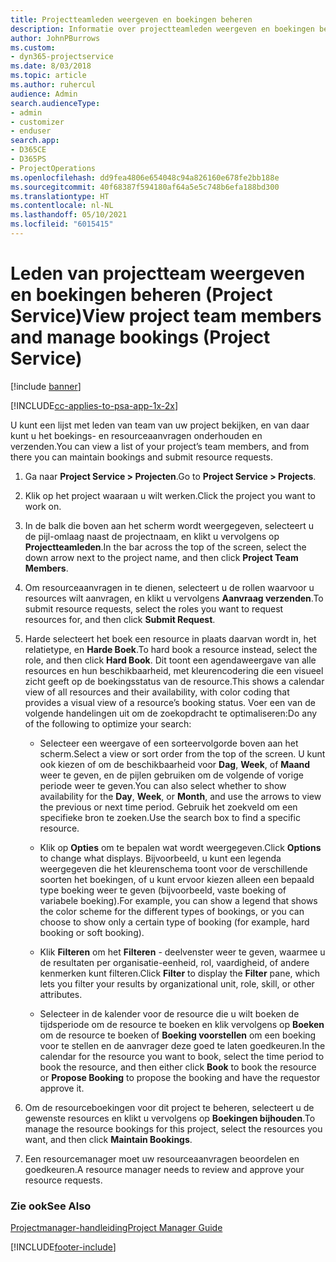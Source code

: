 ```yaml
---
title: Projectteamleden weergeven en boekingen beheren
description: Informatie over projectteamleden weergeven en boekingen beheren in Project Service
author: JohnPBurrows
ms.custom:
- dyn365-projectservice
ms.date: 8/03/2018
ms.topic: article
ms.author: ruhercul
audience: Admin
search.audienceType:
- admin
- customizer
- enduser
search.app:
- D365CE
- D365PS
- ProjectOperations
ms.openlocfilehash: dd9fea4806e654048c94a826160e678fe2bb188e
ms.sourcegitcommit: 40f68387f594180af64a5e5c748b6efa188bd300
ms.translationtype: HT
ms.contentlocale: nl-NL
ms.lasthandoff: 05/10/2021
ms.locfileid: "6015415"
---
```

# <a name="view-project-team-members-and-manage-bookings-project-service"></a><span data-ttu-id="41e94-103">Leden van projectteam weergeven en boekingen beheren (Project Service)</span><span class="sxs-lookup"><span data-stu-id="41e94-103">View project team members and manage bookings (Project Service)</span></span>

[!include [banner](../includes/psa-now-project-operations.md)]

[!INCLUDE[cc-applies-to-psa-app-1x-2x](../includes/cc-applies-to-psa-app-1x-2x.md)]

<span data-ttu-id="41e94-104">U kunt een lijst met leden van team van uw project bekijken, en van daar kunt u het boekings- en resourceaanvragen onderhouden en verzenden.</span><span class="sxs-lookup"><span data-stu-id="41e94-104">You can view a list of your project’s team members, and from there you can maintain bookings and submit resource requests.</span></span>  
  
1.  <span data-ttu-id="41e94-105">Ga naar **Project Service > Projecten**.</span><span class="sxs-lookup"><span data-stu-id="41e94-105">Go to **Project Service > Projects**.</span></span>  
  
2.  <span data-ttu-id="41e94-106">Klik op het project waaraan u wilt werken.</span><span class="sxs-lookup"><span data-stu-id="41e94-106">Click the project you want to work on.</span></span>  
  
3.  <span data-ttu-id="41e94-107">In de balk die boven aan het scherm wordt weergegeven, selecteert u de pijl-omlaag naast de projectnaam, en klikt u vervolgens op **Projectteamleden**.</span><span class="sxs-lookup"><span data-stu-id="41e94-107">In the bar across the top of the screen, select the down arrow next to the project name, and then click **Project Team Members**.</span></span>  
  
4.  <span data-ttu-id="41e94-108">Om resourceaanvragen in te dienen, selecteert u de rollen waarvoor u resources wilt aanvragen, en klikt u vervolgens **Aanvraag verzenden**.</span><span class="sxs-lookup"><span data-stu-id="41e94-108">To submit resource requests, select the roles you want to request resources for, and then click **Submit Request**.</span></span>  
  
5.  <span data-ttu-id="41e94-109">Harde selecteert het boek een resource in plaats daarvan wordt in, het relatietype, en **Harde Boek**.</span><span class="sxs-lookup"><span data-stu-id="41e94-109">To hard book a resource instead, select the role, and then click **Hard Book**.</span></span> <span data-ttu-id="41e94-110">Dit toont een agendaweergave van alle resources en hun beschikbaarheid, met kleurencodering die een visueel zicht geeft op de boekingsstatus van de resource.</span><span class="sxs-lookup"><span data-stu-id="41e94-110">This shows a calendar view of all resources and their availability, with color coding that provides a visual view of a resource’s booking status.</span></span> <span data-ttu-id="41e94-111">Voer een van de volgende handelingen uit om de zoekopdracht te optimaliseren:</span><span class="sxs-lookup"><span data-stu-id="41e94-111">Do any of the following to optimize your search:</span></span>  
  
    -   <span data-ttu-id="41e94-112">Selecteer een weergave of een sorteervolgorde boven aan het scherm.</span><span class="sxs-lookup"><span data-stu-id="41e94-112">Select a view or sort order from the top of the screen.</span></span> <span data-ttu-id="41e94-113">U kunt ook kiezen of om de beschikbaarheid voor **Dag**, **Week**, of **Maand** weer te geven, en de pijlen gebruiken om de volgende of vorige periode weer te geven.</span><span class="sxs-lookup"><span data-stu-id="41e94-113">You can also select whether to show availability for the **Day**, **Week**, or **Month**, and use the arrows to view the previous or next time period.</span></span> <span data-ttu-id="41e94-114">Gebruik het zoekveld om een specifieke bron te zoeken.</span><span class="sxs-lookup"><span data-stu-id="41e94-114">Use the search box to find a specific resource.</span></span>  
  
    -   <span data-ttu-id="41e94-115">Klik op **Opties** om te bepalen wat wordt weergegeven.</span><span class="sxs-lookup"><span data-stu-id="41e94-115">Click **Options** to change what displays.</span></span> <span data-ttu-id="41e94-116">Bijvoorbeeld, u kunt een legenda weergegeven die het kleurenschema toont voor de verschillende soorten het boekingen, of u kunt ervoor kiezen alleen een bepaald type boeking weer te geven (bijvoorbeeld, vaste boeking of variabele boeking).</span><span class="sxs-lookup"><span data-stu-id="41e94-116">For example, you can show a legend that shows the color scheme for the different types of bookings, or you can choose to show only a certain type of booking (for example, hard booking or soft booking).</span></span>  
  
    -   <span data-ttu-id="41e94-117">Klik **Filteren** om het **Filteren** - deelvenster weer te geven, waarmee u de resultaten per organisatie-eenheid, rol, vaardigheid, of andere kenmerken kunt filteren.</span><span class="sxs-lookup"><span data-stu-id="41e94-117">Click **Filter** to display the **Filter** pane, which lets you filter your results by organizational unit, role, skill, or other attributes.</span></span>  
  
    -   <span data-ttu-id="41e94-118">Selecteer in de kalender voor de resource die u wilt boeken de tijdsperiode om de resource te boeken en klik vervolgens op **Boeken** om de resource te boeken of **Boeking voorstellen** om een boeking voor te stellen en de aanvrager deze goed te laten goedkeuren.</span><span class="sxs-lookup"><span data-stu-id="41e94-118">In the calendar for the resource you want to book, select the time period to book the resource, and then either click **Book** to book the resource or **Propose Booking** to propose the booking and have the requestor approve it.</span></span>  
  
6.  <span data-ttu-id="41e94-119">Om de resourceboekingen voor dit project te beheren, selecteert u de gewenste resources en klikt u vervolgens op **Boekingen bijhouden**.</span><span class="sxs-lookup"><span data-stu-id="41e94-119">To manage the resource bookings for this project, select the resources you want, and then click **Maintain Bookings**.</span></span>  
  
7.  <span data-ttu-id="41e94-120">Een resourcemanager moet uw resourceaanvragen beoordelen en goedkeuren.</span><span class="sxs-lookup"><span data-stu-id="41e94-120">A resource manager needs to review and approve your resource requests.</span></span>  
  
### <a name="see-also"></a><span data-ttu-id="41e94-121">Zie ook</span><span class="sxs-lookup"><span data-stu-id="41e94-121">See Also</span></span>  
 [<span data-ttu-id="41e94-122">Projectmanager-handleiding</span><span class="sxs-lookup"><span data-stu-id="41e94-122">Project Manager Guide</span></span>](../psa/project-manager-guide.md)


[!INCLUDE[footer-include](../includes/footer-banner.md)]